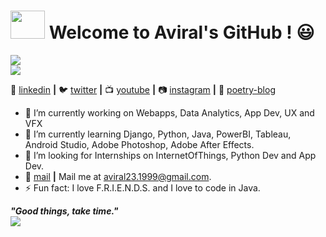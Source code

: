 # <img src = "https://media.giphy.com/media/3o72FkJkNiRpAHN2Y8/giphy.gif" width=55 height=45 /> Welcome to Aviral's GitHub ! :smiley:

<img src = "https://github-readme-stats.vercel.app/api/top-langs/?username=aviraw&langs_count=4&layout=compact">
<br/><img src = "https://github-readme-stats.vercel.app/api?username=aviraw&count_private=true&show_icons=true">

👔 [linkedin][linkedin] **|**
🐦 [twitter][twitter] **|** 
📺 [youtube][youtube] **|** 
📷 [instagram][instagram] **|** 
💙 [poetry-blog][poetry-blog]

* 🔭 I’m currently working on Webapps, Data Analytics, App Dev, UX and VFX
* 🌱 I’m currently learning Django, Python, Java, PowerBI, Tableau, Android Studio, Adobe Photoshop, Adobe After Effects.
* 👯 I’m looking for Internships on InternetOfThings, Python Dev and App Dev.
* 💬 [mail][mail] **|**  Mail me at aviral23.1999@gmail.com.
* ⚡ Fun fact: I love F.R.I.E.N.D.S. and I love to code in Java.

<!--![bg][github]-->

[github]: https://github.com/aviraw/aviraw/blob/master/github.png
[twitter]: https://twitter.com/Aviral237
[youtube]: https://www.youtube.com/channel/UCI4D4bm6clAdmDNQNiWrcvw?view_as=subscriber
[instagram]: https://www.instagram.com/aviral_muriel_bing/
[poetry-blog]: https://www.instagram.com/__littleblueheart__/
[linkedin]: https://www.linkedin.com/in/aviral-srivastava-3336b166/
[mail]: mailto:aviral23.1999@gmail.com

<!--[![Aviral's github stats](https://github-readme-stats.vercel.app/api?username=aviraw)](https://github-readme-stats.vercel.app/api?username=aviraw)-->

<p align='left'>
  <i><strong>"Good things, take time."</strong></i><br/>
<img align='center' src="https://visitor-badge.glitch.me/badge?page_id=aviraw.visitorBatch"><br/>
<p/>

#
